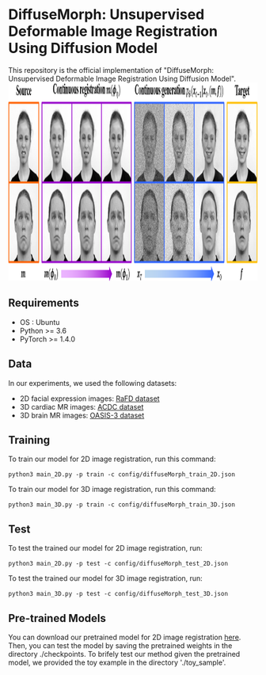 # DiffuseMorph: Unsupervised Deformable Image Registration Using Diffusion Model

This repository is the official implementation of "DiffuseMorph: Unsupervised Deformable Image Registration Using Diffusion Model".
<img src="./img/representative.png"  height="400">

## Requirements
  * OS : Ubuntu
  * Python >= 3.6
  * PyTorch >= 1.4.0

## Data
In our experiments, we used the following datasets:
* 2D facial expression images: [RaFD dataset](https://rafd.socsci.ru.nl/RaFD2/RaFD?p=main)
* 3D cardiac MR images: [ACDC dataset](https://acdc.creatis.insa-lyon.fr/description/databases.html)
* 3D brain MR images: [OASIS-3 dataset](https://www.oasis-brains.org/)

## Training

To train our model for 2D image registration, run this command:

```train
python3 main_2D.py -p train -c config/diffuseMorph_train_2D.json
```
To train our model for 3D image registration, run this command:

```train
python3 main_3D.py -p train -c config/diffuseMorph_train_3D.json
```

## Test

To test the trained our model for 2D image registration, run:

```eval
python3 main_2D.py -p test -c config/diffuseMorph_test_2D.json
```

To test the trained our model for 3D image registration, run:

```eval
python3 main_3D.py -p test -c config/diffuseMorph_test_3D.json
```

## Pre-trained Models

You can download our pretrained model for 2D image registration [here](https://drive.google.com/drive/folders/1-caDkoMI_u7sNJeIGWrlxSQWdx2hKCvU?usp=sharing).
Then, you can test the model by saving the pretrained weights in the directory ./checkpoints.
To brifely test our method given the pretrained model, we provided the toy example in the directory './toy_sample'.

